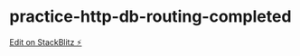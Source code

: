 # practice-http-db-routing-completed

[Edit on StackBlitz ⚡️](https://stackblitz.com/edit/practice-http-db-xeq8x9)